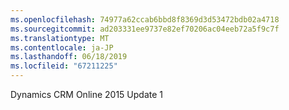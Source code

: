 ```yaml
---
ms.openlocfilehash: 74977a62ccab6bbd8f8369d3d53472bdb02a4718
ms.sourcegitcommit: ad203331ee9737e82ef70206ac04eeb72a5f9c7f
ms.translationtype: MT
ms.contentlocale: ja-JP
ms.lasthandoff: 06/18/2019
ms.locfileid: "67211225"
---
```

Dynamics CRM Online 2015 Update 1